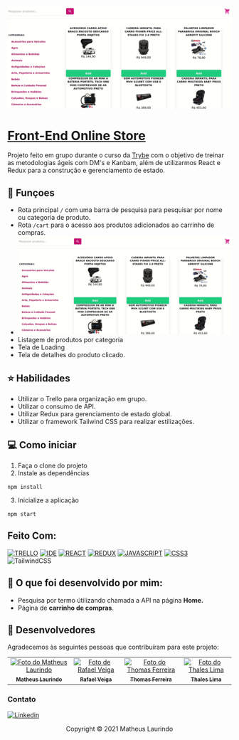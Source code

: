 
<img src="preview.gif" alt="preview da aplicação">

# [Front-End Online Store](https://frontend-online-store-sigma.vercel.app/)

Projeto feito em grupo durante o curso da [Trybe](https://www.betrybe.com/) com o objetivo de treinar as metodologias ágeis com DM's e Kanbam, além de utilizarmos React e Redux para a construção e gerenciamento de estado.

## 🔧 Funçoes

- Rota principal `/` com uma barra de pesquisa para pesquisar por nome ou categoria de produto.
- Rota `/cart` para o acesso aos produtos adicionados ao carrinho de compras.
- <img src="preview.gif" alt="preview da aplicação">
- Listagem de produtos por categoria
- Tela de Loading
- Tela de detalhes do produto clicado.

## ⭐ Habilidades

- Utilizar o Trello para organização em grupo.
- Utilizar o consumo de API.
- Utilizar Redux para gerenciamento de estado global.
- Utilizar o framework Tailwind CSS para realizar estilizações.

## 💻 Como iniciar

1. Faça o clone do projeto
2. Instale as dependências
```shell
npm install
```
3. Inicialize a aplicação
```shell
npm start
```

## Feito Com:
[![TRELLO](https://img.shields.io/badge/Trello-0052CC?style=for-the-badge&logo=trello&logoColor=white)](https://trello.com/)
[![IDE](https://img.shields.io/badge/Visual_studio_code-0078D4?style=for-the-badge&logo=visual%20studio%20code&logoColor=white)](https://code.visualstudio.com/)
[![REACT](https://img.shields.io/badge/ReactJs-20232A?style=for-the-badge&logo=react&logoColor=61DAFB)](https://developer.mozilla.org/pt-BR/docs/Web/React)
[![REDUX](https://img.shields.io/badge/Redux-593D88?style=for-the-badge&logo=redux&logoColor=white)](https://redux.js.org/)
[![JAVASCRIPT](https://img.shields.io/badge/JavaScript-F7DF1E?style=for-the-badge&logo=javascript&logoColor=black)](https://developer.mozilla.org/pt-BR/docs/Web/JavaScript)
[![CSS3](https://img.shields.io/badge/CSS3-1572B6?style=for-the-badge&logo=css3&logoColor=white)](https://developer.mozilla.org/pt-BR/docs/Web/CSS)
![TailwindCSS](https://img.shields.io/badge/tailwindcss-%2338B2AC.svg?style=for-the-badge&logo=tailwind-css&logoColor=white)

## :bust_in_silhouette: O que foi desenvolvido por mim:

- Pesquisa por termo útilizando chamada a API na página <b>Home.</b>
- Página de <b>carrinho de compras</b>.

## 🤝 Desenvolvedores

Agradecemos às seguintes pessoas que contribuíram para este projeto:

<table>
  <tr>
    <td align="center">
      <a href="https://github.com/matheuslrd">
        <img src="https://avatars.githubusercontent.com/u/50367722?v=4" width="100px;" alt="Foto do Matheus Laurindo"/><br>
        <sub>
          <b>Matheus Laurindo</b>
        </sub>
      </a>
    </td>
    <td align="center">
      <a href="https://github.com/rafaelveigasts">
        <img src="https://avatars.githubusercontent.com/u/85757603?v=4" width="100px;" alt="Foto de Rafael Veiga"/><br>
        <sub>
          <b>Rafael Veiga</b>
        </sub>
      </a>
    </td>
    <td align="center">
      <a href="https://github.com/WeltonThomasFerreira">
        <img src="https://avatars.githubusercontent.com/u/55005306?v=4" width="100px;" alt="Foto do Thomas Ferreira"/><br>
        <sub>
          <b>Thomas Ferreira</b>
        </sub>
      </a>
    </td>
    <td align="center">
      <a href="https://github.com/thales-bpl">
        <img src="https://avatars.githubusercontent.com/u/83474327?v=4" width="100px;" alt="Foto do Thales Lima"/><br>
        <sub>
          <b>Thales Lima</b>
        </sub>
      </a>
    </td>
  </tr>
</table>



### Contato

[![Linkedin](https://img.shields.io/badge/LinkedIn-0077B5?style=for-the-badge&logo=linkedin&logoColor=white)](https://www.linkedin.com/in/matheuslrd/)



<p align="center">Copyright © 2021 Matheus Laurindo</p>
